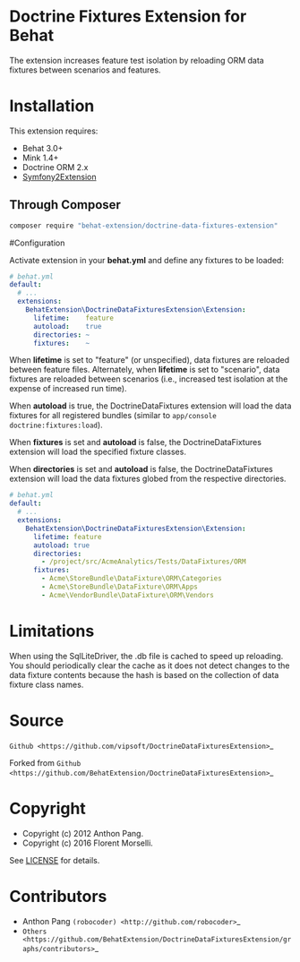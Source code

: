 Doctrine Fixtures Extension for Behat
=====================================

The extension increases feature test isolation by reloading ORM data fixtures between scenarios and features.

# Installation

This extension requires:

* Behat 3.0+
* Mink 1.4+
* Doctrine ORM 2.x
* [Symfony2Extension](http://extensions.behat.org/symfony2/)

## Through Composer

```sh
composer require "behat-extension/doctrine-data-fixtures-extension"
```

#Configuration

Activate extension in your **behat.yml** and define any fixtures to be loaded:

```yaml
# behat.yml
default:
  # ...
  extensions:
    BehatExtension\DoctrineDataFixturesExtension\Extension:
      lifetime:    feature
      autoload:    true
      directories: ~
      fixtures:    ~
```

When **lifetime** is set to "feature" (or unspecified), data fixtures are reloaded between feature files.  Alternately,
when **lifetime** is set to "scenario", data fixtures are reloaded between scenarios (i.e., increased
test isolation at the expense of increased run time).

When **autoload** is true, the DoctrineDataFixtures extension will load the data fixtures for all
registered bundles (similar to `app/console doctrine:fixtures:load`).

When **fixtures** is set and **autoload** is false, the DoctrineDataFixtures
extension will load the specified fixture classes.

When **directories** is set and **autoload** is false, the DoctrineDataFixtures
extension will load the data fixtures globed from the respective directories.

```yaml
# behat.yml
default:
  # ...
  extensions:
    BehatExtension\DoctrineDataFixturesExtension\Extension:
      lifetime: feature
      autoload: true
      directories:
        - /project/src/AcmeAnalytics/Tests/DataFixtures/ORM
      fixtures:
        - Acme\StoreBundle\DataFixture\ORM\Categories
        - Acme\StoreBundle\DataFixture\ORM\Apps
        - Acme\VendorBundle\DataFixture\ORM\Vendors
```

# Limitations

When using the SqlLiteDriver, the .db file is cached to speed up reloading.  You should periodically clear the cache as it does not detect changes to the data fixture contents because the hash is based on the collection of data fixture class names.

# Source

`Github <https://github.com/vipsoft/DoctrineDataFixturesExtension>`_

Forked from `Github <https://github.com/BehatExtension/DoctrineDataFixturesExtension>`_

# Copyright

* Copyright (c) 2012 Anthon Pang.
* Copyright (c) 2016 Florent Morselli.

See [LICENSE](LICENSE) for details.

# Contributors

* Anthon Pang `(robocoder) <http://github.com/robocoder>`_
* `Others <https://github.com/BehatExtension/DoctrineDataFixturesExtension/graphs/contributors>`_
